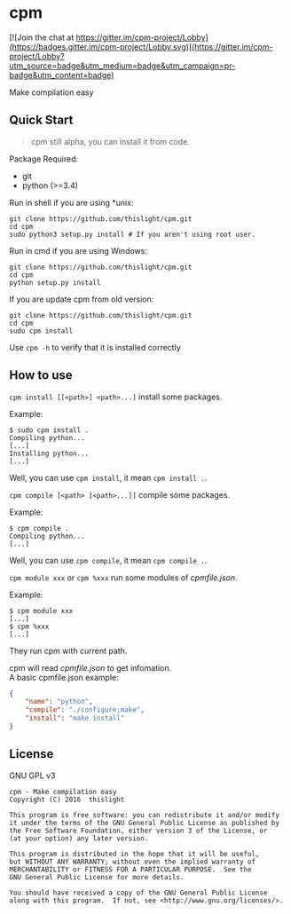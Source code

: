 # cpm

[![Join the chat at https://gitter.im/cpm-project/Lobby](https://badges.gitter.im/cpm-project/Lobby.svg)](https://gitter.im/cpm-project/Lobby?utm_source=badge&utm_medium=badge&utm_campaign=pr-badge&utm_content=badge)

Make compilation easy

## Quick Start
> cpm still alpha, you can install it from code.

Package Required:
- git
- python (>=3.4)

Run in shell if you are using *unix:

````
git clone https://github.com/thislight/cpm.git
cd cpm
sudo python3 setup.py install # If you aren't using root user.
````


Run in cmd if you are using Windows:

````
git clone https://github.com/thislight/cpm.git
cd cpm
python setup.py install
````

If you are update cpm from old version:

````
git clone https://github.com/thislight/cpm.git
cd cpm
sudo cpm install
````

Use `cpm -h` to verify that it is installed correctly

## How to use
`cpm install [[<path>] <path>...]` install some packages.

Example:
````
$ sudo cpm install .
Compiling python...
[...]
Installing python...
[...]
````
Well, you can use `cpm install`, it mean `cpm install .`.


`cpm compile [<path> [<path>...]]` compile some packages.

Example:
````
$ cpm compile .
Compiling python...
[...]
````
Well, you can use `cpm compile`, it mean `cpm compile .`.


`cpm module xxx` or `cpm %xxx` run some modules of *cpmfile.json*.

Example:
````
$ cpm module xxx
[...]
$ cpm %xxx
[...]
````
They run cpm with current path.


cpm will read *cpmfile.json* to get infomation.  
A basic cpmfile.json example:
````json
{
	"name": "python",
	"compile": "./configure;make",
	"install": "make install"
}
````

## License
GNU GPL v3

    cpm - Make compilation easy
    Copyright (C) 2016  thislight

    This program is free software: you can redistribute it and/or modify
    it under the terms of the GNU General Public License as published by
    the Free Software Foundation, either version 3 of the License, or
    (at your option) any later version.

    This program is distributed in the hope that it will be useful,
    but WITHOUT ANY WARRANTY; without even the implied warranty of
    MERCHANTABILITY or FITNESS FOR A PARTICULAR PURPOSE.  See the
    GNU General Public License for more details.

    You should have received a copy of the GNU General Public License
    along with this program.  If not, see <http://www.gnu.org/licenses/>.
